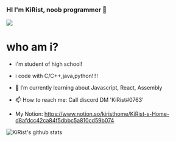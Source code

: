 ### HI I'm KiRist, noob programmer 👋

<a href="https://hits.seeyoufarm.com"><img src="https://hits.seeyoufarm.com/api/count/incr/badge.svg?url=https%3A%2F%2Fgithub.com%2FKiRist-code&count_bg=%2379C83D&title_bg=%23555555&icon=adguard.svg&icon_color=%23E7E7E7&title=hits&edge_flat=false"/></a>

# who am i?
 - i'm student of high school!
 - i code with C/C++,java,python!!!!

- 🌱 I’m currently learning about Javascript, React, Assembly
- 📫 How to reach me: Call discord DM 'KiRist#0763'

- My Notion: https://www.notion.so/kiristhome/KiRist-s-Home-d8afdcc42ca84f5dbbc5a810cd59b074

![KiRist's github stats](https://github-readme-stats.vercel.app/api?username=KiRist-code&show_icons=true)
